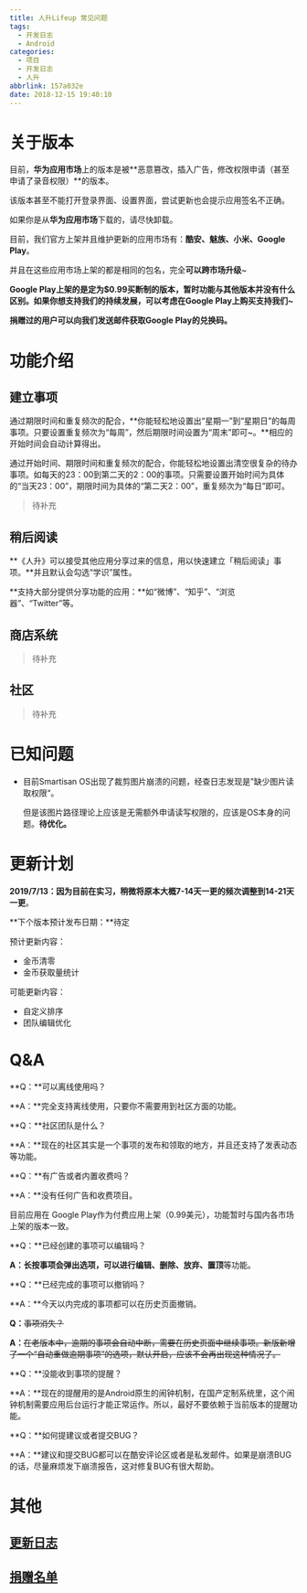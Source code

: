 ```yaml
---
title: 人升Lifeup 常见问题
tags:
  - 开发日志
  - Android
categories:
  - 项目
  - 开发日志
  - 人升
abbrlink: 157a032e
date: 2018-12-15 19:40:10
---
```


# 关于版本

目前，**华为应用市场**上的版本是被**恶意篡改，插入广告，修改权限申请（甚至申请了录音权限）**的版本。

该版本甚至不能打开登录界面、设置界面，尝试更新也会提示应用签名不正确。

如果你是从**华为应用市场**下载的，请尽快卸载。



目前，我们官方上架并且维护更新的应用市场有：**酷安、魅族、小米、Google Play**。

并且在这些应用市场上架的都是相同的包名，完全**可以跨市场升级**~



**Google Play上架的是定为$0.99买断制的版本，暂时功能与其他版本并没有什么区别。如果你想支持我们的持续发展，可以考虑在Google Play上购买支持我们~**

**捐赠过的用户可以向我们发送邮件获取Google Play的兑换码。**

<!-- more -->

# 功能介绍

## 建立事项

通过期限时间和重复频次的配合，**你能轻松地设置出“星期一”到“星期日”的每周事项。只要设置重复频次为“每周”，然后期限时间设置为“周末”即可~。**相应的开始时间会自动计算得出。

通过开始时间、期限时间和重复频次的配合，你能轻松地设置出清空很复杂的待办事项。如每天的23：00到第二天的2：00的事项。只需要设置开始时间为具体的“当天23：00”，期限时间为具体的“第二天2：00”，重复频次为“每日”即可。

> 待补充

## 稍后阅读

**《人升》可以接受其他应用分享过来的信息，用以快速建立「稍后阅读」事项。**并且默认会勾选“学识”属性。

**支持大部分提供分享功能的应用：**如“微博”、“知乎”、“浏览器”、“Twitter”等。

## 商店系统

> 待补充

## 社区

> 待补充



# 已知问题

- 目前Smartisan OS出现了裁剪图片崩溃的问题，经查日志发现是”缺少图片读取权限“。

  但是该图片路径理论上应该是无需额外申请读写权限的，应该是OS本身的问题。**待优化。**



# 更新计划

**2019/7/13：**因为目前在实习，稍微将原本大概7-14天一更的频次调整到**14-21天一更**。



**下个版本预计发布日期：**待定



预计更新内容：

- 金币清零
- 金币获取量统计

可能更新内容：

- 自定义排序
- 团队编辑优化



# Q&A

**Q：**可以离线使用吗？

**A：**完全支持离线使用，只要你不需要用到社区方面的功能。



**Q：**社区团队是什么？

**A：**现在的社区其实是一个事项的发布和领取的地方，并且还支持了发表动态等功能。



**Q：**有广告或者内置收费吗？

**A：**没有任何广告和收费项目。

目前应用在 Google Play作为付费应用上架（0.99美元），功能暂时与国内各市场上架的版本一致。



**Q：**已经创建的事项可以编辑吗？

**A：**长按事项会弹出选项，可以进行**编辑、删除、放弃、置顶**等功能。



**Q：**已经完成的事项可以撤销吗？

**A：**今天以内完成的事项都可以在历史页面撤销。



**Q：**<del>事项消失？</del>

**A：**<del>在老版本中，逾期的事项会自动中断，需要在历史页面中继续事项。新版新增了一个“自动重做逾期事项”的选项，默认开启，应该不会再出现这种情况了。</del>



**Q：**没能收到事项的提醒？

**A：**现在的提醒用的是Android原生的闹钟机制，在国产定制系统里，这个闹钟机制需要应用后台运行才能正常运作。所以，最好不要依赖于当前版本的提醒功能。



**Q：**如何提建议或者提交BUG？

**A：**建议和提交BUG都可以在酷安评论区或者是私发邮件。如果是崩溃BUG的话，尽量麻烦发下崩溃报告，这对修复BUG有很大帮助。



# 其他

## [更新日志]()

## [捐赠名单]()
